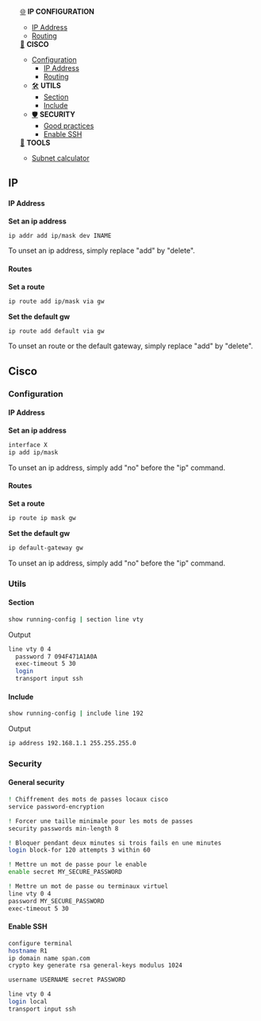 <ul>
    <div><a href="#IP">🌐</a> <b>IP CONFIGURATION</b></div>
    <ul>
         <li>
            <a href="#ip-address">IP Address</a>
         </li>
         <li>
            <a href="#routes">Routing</a>
         </li>
    </ul>
    <div><a href="#cisco">📡</a> <b>CISCO</b></div>
     <ul>
        <li>
            <a href="#configuration">Configuration</a>
            <ul>
                <li>
                    <a href="#ip-address-1">IP Address</a>
                </li>
                <li>
                    <a href="#routes-1">Routing</a>
                </li>
            </ul>
        </li>
        <li>
            <div><a href="#utils">🛠️</a> <b>UTILS</b></div>
            <ul>
                <li>
                    <a href="#section">Section</a>
                </li>
                <li>
                    <a href="#include">Include</a>
                </li>
            </ul>
        </li>
        <li>
            <div><a href="#security">🛡️</a> <b>SECURITY</b></div>
            <ul>
                <li>
                    <a href="#general-security">Good practices</a>
                </li>
                <li>
                    <a href="#enable-ssh">Enable SSH</a>
                </li>
            </ul>
        </li>
    </ul>
    <div><a href="#tools">🧰</a> <b>TOOLS</b></div>
    <ul>
         <li>
            <a target="_blank" href="https://www.site24x7.com/fr/tools/ipv4-sous-reseau-calculatrice.html">Subnet calculator</a>
         </li>
    </ul>
</ul>

## IP
#### IP Address
**Set an ip address**
```bash
ip addr add ip/mask dev INAME
```

To unset an ip address, simply replace "add" by "delete".
#### Routes
**Set a route**
```bash
ip route add ip/mask via gw
```

**Set the default gw**
```bash
ip route add default via gw
```

To unset an route or the default gateway, simply replace "add" by "delete".


## Cisco

### Configuration

#### IP Address
**Set an ip address**
```bash
interface X
ip add ip/mask
```

To unset an ip address, simply add "no" before the "ip" command.
#### Routes
**Set a route**
```bash
ip route ip mask gw
```

**Set the default gw**
```bash
ip default-gateway gw
```

To unset an ip address, simply add "no" before the "ip" command.

### Utils

#### Section
```bash
show running-config | section line vty
```
Output
```bash
line vty 0 4
  password 7 094F471A1A0A
  exec-timeout 5 30
  login
  transport input ssh
```

#### Include
```bash
show running-config | include line 192
```

Output
```bash
ip address 192.168.1.1 255.255.255.0
```

### Security
#### General security
```bash
! Chiffrement des mots de passes locaux cisco
service password-encryption

! Forcer une taille minimale pour les mots de passes
security passwords min-length 8

! Bloquer pendant deux minutes si trois fails en une minutes
login block-for 120 attempts 3 within 60

! Mettre un mot de passe pour le enable
enable secret MY_SECURE_PASSWORD

! Mettre un mot de passe ou terminaux virtuel
line vty 0 4 
password MY_SECURE_PASSWORD
exec-timeout 5 30 
```

#### Enable SSH

```bash
configure terminal
hostname R1
ip domain name span.com
crypto key generate rsa general-keys modulus 1024

username USERNAME secret PASSWORD

line vty 0 4
login local
transport input ssh
```


